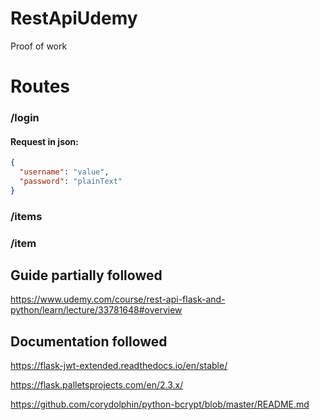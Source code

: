 # RestApiUdemy
 Proof of work

# Routes

### /login
#### Request in json:
```json
{
  "username": "value",
  "password": "plainText"
}
```


### /items
### /item


## Guide partially followed
https://www.udemy.com/course/rest-api-flask-and-python/learn/lecture/33781648#overview

## Documentation followed
https://flask-jwt-extended.readthedocs.io/en/stable/

https://flask.palletsprojects.com/en/2.3.x/

https://github.com/corydolphin/python-bcrypt/blob/master/README.md